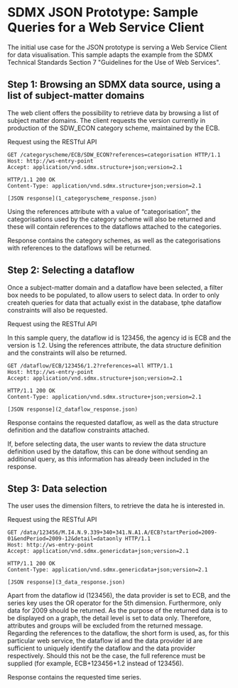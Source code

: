 SDMX JSON Prototype: Sample Queries for a Web Service Client
============================================================

The initial use case for the JSON prototype is serving a Web Service Client for
data visualisation. This sample adapts the example from the SDMX Technical
Standards Section 7 "Guidelines for the Use of Web Services".


Step 1: Browsing an SDMX data source, using a list of subject-matter domains
----------------------------------------------------------------------------

The web client offers the possibility to retrieve data by browsing a list of
subject matter domains. The client requests the version currently in production
of the SDW_ECON category scheme, maintained by the ECB.

Request using the RESTful API

    GET /categoryscheme/ECB/SDW_ECON?references=categorisation HTTP/1.1
    Host: http://ws-entry-point
    Accept: application/vnd.sdmx.structure+json;version=2.1
    
    HTTP/1.1 200 OK
    Content-Type: application/vnd.sdmx.structure+json;version=2.1
    
    [JSON response](1_categoryscheme_response.json)

Using the references attribute with a value of “categorisation”, the
categorisations used by the category scheme will also be returned and these will
contain references to the dataflows attached to the categories.

Response contains the category schemes, as well as the categorisations with
references to the dataflows will be returned.


Step 2: Selecting a dataflow
-----------------------------

Once a subject-matter domain and a dataflow have been selected, a filter box
needs to be populated, to allow users to select data. In order to only createh
queries for data that actually exist in the database, tphe dataflow constraints
will also be requested.

Request using the RESTful API

In this sample query, the dataflow id is 123456, the agency id is ECB and the
version is 1.2. Using the references attribute, the data structure definition
and the constraints will also be returned.

    GET /dataflow/ECB/123456/1.2?references=all HTTP/1.1
    Host: http://ws-entry-point
    Accept: application/vnd.sdmx.structure+json;version=2.1
    
    HTTP/1.1 200 OK
    Content-Type: application/vnd.sdmx.structure+json;version=2.1
    
    [JSON response](2_dataflow_response.json)

Response contains the requested dataflow, as well as the data structure
definition and the dataflow constraints attached.

If, before selecting data, the user wants to review the data structure
definition used by the dataflow, this can be done without sending an additional
query, as this information has already been included in the response.


Step 3: Data selection
-----------------------

The user uses the dimension filters, to retrieve the data he is interested in.

Request using the RESTful API

    GET /data/123456/M.I4.N.9.339+340+341.N.A1.A/ECB?startPeriod=2009-01&endPeriod=2009-12&detail=dataonly HTTP/1.1
    Host: http://ws-entry-point
    Accept: application/vnd.sdmx.genericdata+json;version=2.1
    
    HTTP/1.1 200 OK
    Content-Type: application/vnd.sdmx.genericdata+json;version=2.1
    
    [JSON response](3_data_response.json)

Apart from the dataflow id (123456), the data provider is set to ECB, and the
series key uses the OR operator for the 5th dimension. Furthermore, only data
for 2009 should be returned. As the purpose of the returned data is to be
displayed on a graph, the detail level is set to data only. Therefore,
attributes and groups will be excluded from the returned message. Regarding the
references to the dataflow, the short form is used, as, for this particular web
service, the dataflow id and the data provider id are sufficient to uniquely
identify the dataflow and the data provider respectively. Should this not be the
case, the full reference must be supplied (for example, ECB+123456+1.2 instead
of 123456).

Response contains the requested time series.


